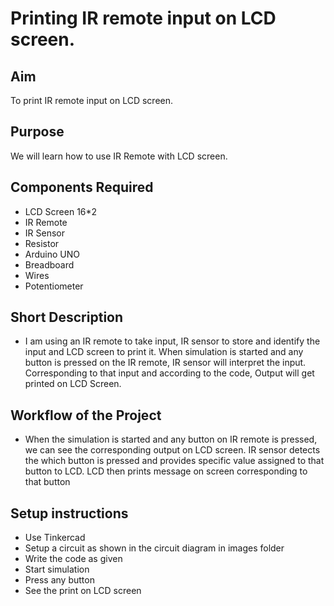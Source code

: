 # Printing IR remote input on LCD screen.

## Aim

To print IR remote input on LCD screen.

## Purpose

We will learn how to use IR Remote with LCD screen.


## Components Required
- LCD Screen 16*2
- IR Remote
- IR Sensor
- Resistor
- Arduino UNO
- Breadboard
- Wires
- Potentiometer


## Short Description 

- I am using an IR remote to take input, IR sensor to store and identify the input and LCD screen to print it.
When simulation is started and any button is pressed on the IR remote, IR sensor will interpret the input. Corresponding to that input and according to the code, Output will get printed on LCD Screen.

## Workflow of the Project

- When the simulation is started and any button on IR remote is pressed, we can see the corresponding output on LCD screen.
IR sensor detects the which button is pressed and provides specific value assigned to that button to LCD. LCD then prints message on screen corresponding to that button 

## Setup instructions

- Use Tinkercad
- Setup a circuit as shown in the circuit diagram in images folder
- Write the code as given
- Start simulation
- Press any button
- See the print on LCD screen
